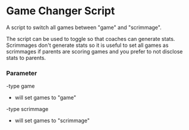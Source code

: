 # Game Changer Script

A script to switch all games between "game" and "scrimmage".

The script can be used to toggle so that coaches can generate stats. Scrimmages don't generate stats so it is useful to set all games as scrimmages if parents are scoring games and you prefer to not disclose stats to parents. 

### Parameter
-type game
- will set games to "game"

-type scrimmage
- will set games to "scrimmage"
